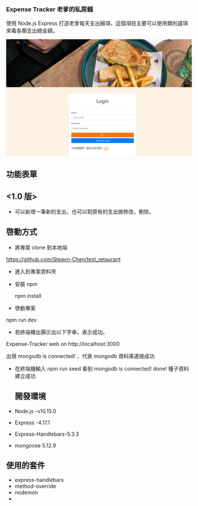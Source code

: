 ### Expense Tracker 老爹的私房錢

使用 Node.js Express 打造老爹每天支出細項，這個項目主要可以使用類別選項來看各類支出總金額。

![restaurant-image](https://github.com/Steavn-Chen/AC_Restaurant/blob/main/%E9%A4%90%E5%BB%B3%E6%B8%85%E5%96%AEA1.PNG)

## 功能表單

## <1.0 版>

- 可以新增一筆新的支出，也可以對原有的支出做修改，刪除。

## 啓動方式

- 將專案 clone 到本地端

https://github.com/Steavn-Chen/test_retaurant

- 進入到專案資料夾

- 安裝 npm

  npm install

- 啓動專案

npm run dev

- 若終端機出顥示出以下字串，表示成功。

Expense-Tracker web on http://localhost:3000

出現 mongodb is connected! ，代表 mongodb 資料庫連接成功

- 在終端機輸入 npm run seed
  看到 mongodb is connected! done! 種子資料建立成功

  ## 開發環境

- Node.js -v10.15.0
- Express -4.17.1
- Express-Handlebars-5.3.3
- mongoose 5.12.9

## 使用的套件

- express-handlebars
- method-override
- nodemon
-
